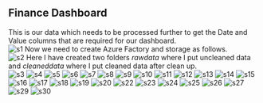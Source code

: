 ## Finance Dashboard

This is our data which needs to be processed further to get the Date and Value columns that are required for our dashboard.<br>
![s1](https://github.com/user-attachments/assets/5c83b42c-2aa3-4cb3-8835-02c61c4bcd61)
Now we need to create Azure Factory and storage as follows. <br>
![s2](https://github.com/user-attachments/assets/c03cd39e-f0c8-4a67-a2c7-841f5255c763)
Here I have created two folders *rawdata* where I put uncleaned data and *cleaneddata* where I put cleaned data after clean up.<br>
![s3](https://github.com/user-attachments/assets/62b8bae5-9d83-4db7-88ea-2fa31d645005)
![s4](https://github.com/user-attachments/assets/89ec7c00-31c8-404a-b58c-307434c2bcaa)
![s5](https://github.com/user-attachments/assets/40200f10-430a-4235-a8ff-030ceb15144a)
![s6](https://github.com/user-attachments/assets/07e184d6-c3ad-4947-bb65-c0a934d4bbeb)
![s7](https://github.com/user-attachments/assets/370abea7-9f6a-49a0-8bcb-f68f337e0913)
![s8](https://github.com/user-attachments/assets/c4a0b335-4818-4ef5-8c07-eb635119cc7c)
![s9](https://github.com/user-attachments/assets/06777aa2-b5e4-4716-bc4b-bdefa16066ce)
![s10](https://github.com/user-attachments/assets/07297b91-b9f7-4ab9-a237-e023cddc055c)
![s11](https://github.com/user-attachments/assets/ca0eb703-c65c-4727-98a4-52246e517dd5)
![s12](https://github.com/user-attachments/assets/76afa7d4-e753-4c53-ac4e-9eb39ec8868d)
![s13](https://github.com/user-attachments/assets/d381e9b5-8cdf-4407-8f67-fdbf2799307d)
![s14](https://github.com/user-attachments/assets/e48f4633-0948-4b87-b955-1ac0913dec6a)
![s15](https://github.com/user-attachments/assets/39cbe099-4a20-4622-af56-03689b082e21)
![s16](https://github.com/user-attachments/assets/8b1bc027-8d72-4a47-baf6-0e3bd1d95a87)
![s17](https://github.com/user-attachments/assets/72b85404-60d3-4065-a089-df2b28fb2b01)
![s18](https://github.com/user-attachments/assets/8db6eabe-782c-4acf-8f46-99b77a1e49bc)
![s19](https://github.com/user-attachments/assets/b34d3866-d5ec-42f6-8944-85492aee19e2)
![s20](https://github.com/user-attachments/assets/d3013cfb-0056-4021-80c0-a2e662f218c4)
![s22](https://github.com/user-attachments/assets/f01c10f3-a18e-409a-8486-f32d13937f13)
![s23](https://github.com/user-attachments/assets/6d3f7f6e-5158-4aec-bb8a-5a87515dbe91)
![s24](https://github.com/user-attachments/assets/1a67a08c-37b3-4b64-a198-b8dc0fe58763)
![s25](https://github.com/user-attachments/assets/6d912a1f-e6d6-419b-8920-57c379ff9edf)
![s26](https://github.com/user-attachments/assets/bcc45ed5-0308-4715-9da6-b0d9524cb319)
![s27](https://github.com/user-attachments/assets/a7b869ce-a783-4da1-8dce-04cac0490dcd)
![s29](https://github.com/user-attachments/assets/95f6bbe0-e957-45d4-9da4-00becdc801c6)
![s30](https://github.com/user-attachments/assets/361a7428-8458-4eab-9552-3c1a9c973ad5)




